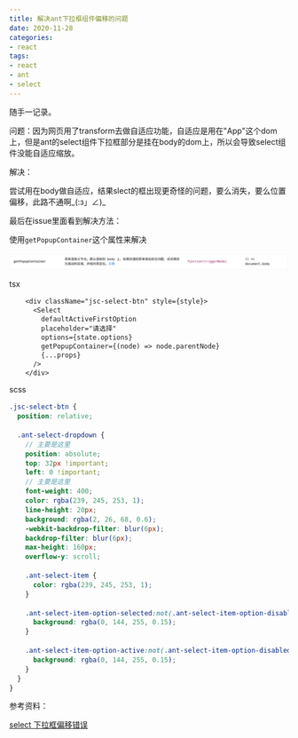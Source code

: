 ```yaml
---
title: 解决ant下拉框组件偏移的问题
date: 2020-11-28
categories:
- react
tags:
- react
- ant
- select
---
```


随手一记录。

问题：因为网页用了transform去做自适应功能，自适应是用在"App"这个dom上，但是ant的select组件下拉框部分是挂在body的dom上，所以会导致select组件没能自适应缩放。

解决：

尝试用在body做自适应，结果slect的框出现更奇怪的问题，要么消失，要么位置偏移，此路不通啊_(:з」∠)_

最后在issue里面看到解决方法：

使用`getPopupContainer`这个属性来解决

![doc_img.jpg](/assets/images/2020-11-28/2020-11-28-01.png)

tsx

```tsx
    <div className="jsc-select-btn" style={style}>
      <Select
        defaultActiveFirstOption
        placeholder="请选择"
        options={state.options}
        getPopupContainer={(node) => node.parentNode}
        {...props}
      />
    </div>
```



scss

```scss
.jsc-select-btn {
  position: relative;

  .ant-select-dropdown {
    // 主要是这里
    position: absolute;
    top: 32px !important;
    left: 0 !important;
    // 主要是这里
    font-weight: 400;
    color: rgba(239, 245, 253, 1);
    line-height: 20px;
    background: rgba(2, 26, 68, 0.6);
    -webkit-backdrop-filter: blur(6px);
    backdrop-filter: blur(6px);
    max-height: 160px;
    overflow-y: scroll;

    .ant-select-item {
      color: rgba(239, 245, 253, 1);
    }

    .ant-select-item-option-selected:not(.ant-select-item-option-disabled) {
      background: rgba(0, 144, 255, 0.15);
    }

    .ant-select-item-option-active:not(.ant-select-item-option-disabled) {
      background: rgba(0, 144, 255, 0.15);
    }
  }
}
```



参考资料：

[select 下拉框偏移错误](https://github.com/ant-design/ant-design/issues/20367)
